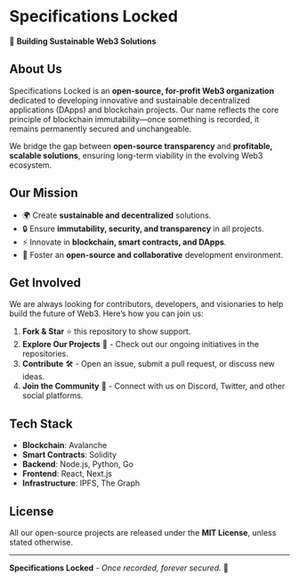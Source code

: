 # Specifications Locked

🚀 **Building Sustainable Web3 Solutions**

## About Us
Specifications Locked is an **open-source, for-profit Web3 organization** dedicated to developing innovative and sustainable decentralized applications (DApps) and blockchain projects. Our name reflects the core principle of blockchain immutability—once something is recorded, it remains permanently secured and unchangeable.

We bridge the gap between **open-source transparency** and **profitable, scalable solutions**, ensuring long-term viability in the evolving Web3 ecosystem.

## Our Mission
- 🌍 Create **sustainable and decentralized** solutions.
- 🔒 Ensure **immutability, security, and transparency** in all projects.
- ⚡ Innovate in **blockchain, smart contracts, and DApps**.
- 🤝 Foster an **open-source and collaborative** development environment.

## Get Involved
We are always looking for contributors, developers, and visionaries to help build the future of Web3. Here’s how you can join us:

1. **Fork & Star** ⭐ this repository to show support.
2. **Explore Our Projects** 🚀 - Check out our ongoing initiatives in the repositories.
3. **Contribute** 🛠️ - Open an issue, submit a pull request, or discuss new ideas.
4. **Join the Community** 🤝 - Connect with us on Discord, Twitter, and other social platforms.

## Tech Stack
- **Blockchain**: Avalanche
- **Smart Contracts**: Solidity
- **Backend**: Node.js, Python, Go
- **Frontend**: React, Next.js
- **Infrastructure**: IPFS, The Graph

## License
All our open-source projects are released under the **MIT License**, unless stated otherwise.

---

**Specifications Locked** - *Once recorded, forever secured.* 🔐


<!--

**Here are some ideas to get you started:**

🙋‍♀️ A short introduction - what is your organization all about?
🌈 Contribution guidelines - how can the community get involved?
👩‍💻 Useful resources - where can the community find your docs? Is there anything else the community should know?
🍿 Fun facts - what does your team eat for breakfast?
🧙 Remember, you can do mighty things with the power of [Markdown](https://docs.github.com/github/writing-on-github/getting-started-with-writing-and-formatting-on-github/basic-writing-and-formatting-syntax)
-->
